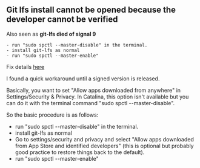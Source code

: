## Git lfs install cannot be opened because the developer cannot be verified
Also seen as **git-lfs died of signal 9**

```
- run "sudo spctl --master-disable" in the terminal.
- install git-lfs as normal
- run "sudo spctl --master-enable"
```

Fix details [here](https://github.com/git-lfs/git-lfs/issues/3714) 

I found a quick workaround until a signed version is released.

Basically, you want to set "Allow apps downloaded from anywhere" in Settings/Security & Privacy. In Catalina, this option isn't available but you can do it with the terminal command "sudo spctl --master-disable".

So the basic procedure is as follows:

- run "sudo spctl --master-disable" in the terminal.
- install git-lfs as normal
- Go to settings/security and privacy and select "Allow apps downloaded from App Store and identified developers" (this is optional but probably good practice to restore things back to the default).
- run "sudo spctl --master-enable"